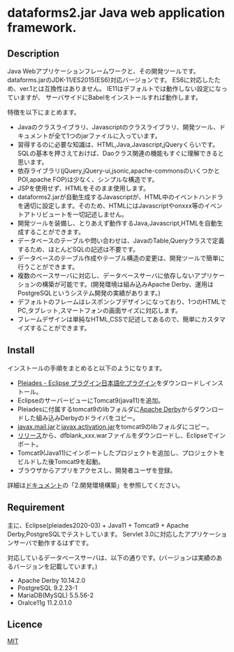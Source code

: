 # dataforms2.jar Java web application framework.

## Description
Java Webアプリケーションフレームワークと、その開発ツールです。
dataforms.jarのJDK-11/ES2015(ES6)対応バージョンです。
ES6に対応したため、ver.1とは互換性はありません。
IE11はデフォルトでは動作しない設定になっていますが、
サーバサイドにBabelをインストールすれば動作します。

特徴を以下にまとめます。

* Javaのクラスライブラリ、Javascriptのクラスライブラリ、開発ツール、ドキュメントが全て1つのjarファイルに入っています。
* 習得するのに必要な知識は、HTML,Java,Javascript,jQueryくらいです。SQLの基本を押さえておけば、Daoクラス関連の機能もすぐに理解できると思います。
* 依存ライブラリ(jQuery,jQuery-ui,jsonic,apache-commonsのいくつかとPOI,apache FOP)は少なく、シンプルな構造です。
* JSPを使用せず、HTMLをそのまま使用します。
* dataforms2.jarが自動生成するJavascriptが、HTML中のイベントハンドラを適切に設定します。そのため、HTMLにはJavascriptやonxxx等のイベントアトリビュートを一切記述しません。
* 開発ツールを装備し、とりあえず動作するJava,Javascript,HTMLを自動生成することができます。
* データベースのテーブルや問い合わせは、JavaのTable,Queryクラスで定義するため、ほとんどSQLの記述は不要です。
* データベースのテーブル作成やテーブル構造の変更は、開発ツールで簡単に行うことができます。
* 複数のベースサーバに対応し、データベースサーバに依存しないアプリケーションの構築が可能です。(開発環境は組み込みApache Derby、運用はPostgreSQLというシステム開発の実績があります。)
* デフォルトのフレームはレスポンシブデザインになっており、1つのHTMLでPC,タブレット,スマートフォンの画面サイズに対応します。
* フレームデザインは単純なHTML,CSSで記述してあるので、簡単にカスタマイズすることができます。


## Install
インストールの手順をまとめると以下のようになります。

* [Pleiades - Eclipse プラグイン日本語化プラグイン](http://mergedoc.osdn.jp/index.html#pleiades.html)をダウンロードしインストール。
* EclipseのサーバービューにTomcat9(java11)を追加。
* Pleiadesに付属するtomcat9のlibフォルダに[Apache Derby](https://db.apache.org/derby/)からダウンロードした組み込みDerbyのドライバをコピー。
* [javax.mail.jar](https://github.com/javaee/javamail/releases)と[javax.activation.jar](https://github.com/javaee/activation/releases)をtomcat9のlibフォルダにコピー。
* [リリース](https://github.com/takayanagi2087/dataforms2/releases)から、dfblank_xxx.warファイルをダウンロードし、Eclipseでインポート。
* Tomcat9(Java11)にインポートしたプロジェクトを追加し、プロジェクトをビルドした後Tomcat9を起動。
* ブラウザからアプリをアクセスし、開発者ユーザを登録。

詳細は[ドキュメント](http://www.takayanagi-syslab.net/dfblank/dataforms/devtool/doc/page/DocFramePage.df)の「2.開発環境構築」を参照してください。


## Requirement
主に、Eclipse(pleiades2020-03) + Java11 + Tomcat9 + Apache Derby,PostgreSQLでテストしています。
Servlet 3.0に対応したアプリケーションサーバで動作するはずです。

対応しているデータベースサーバは、以下の通りです。(バージョンは実績のあるバージョンを記載しています。)

* Apache Derby 10.14.2.0
* PostgreSQL 9.2.23-1
* MariaDB(MySQL) 5.5.56-2
* Oralce11g 11.2.0.1.0


## Licence
[MIT](https://github.com/takayanagi2087/dataforms/blob/master/LICENSE)


